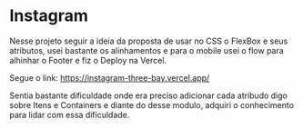 # Instagram
Nesse projeto seguir a ideia da proposta de usar no CSS o FlexBox e seus atributos, usei bastante os alinhamentos e para o mobile usei o flow para alhinhar o Footer e fiz o Deploy na Vercel.

Segue o link: https://instagram-three-bay.vercel.app/

Sentia bastante dificuldade onde era preciso adicionar cada atribudo digo sobre Itens e Containers e diante do desse modulo, adquiri o conhecimento para lidar com essa dificuldade.
